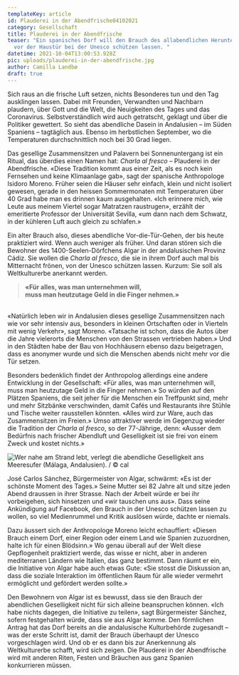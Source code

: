 ```yaml
---
templateKey: article
id: Plauderei in der Abendfrische04102021
category: Gesellschaft
title: Plauderei in der Abendfrische
teaser: "Ein spanisches Dorf will den Brauch des allabendlichen Herunterfahrens
  vor der Haustür bei der Unesco schützen lassen. "
datetime: 2021-10-04T13:00:53.928Z
pic: uploads/plauderei-in-der-abendfrische.jpg
author: Camilla Landbø
draft: true
---
```


Sich raus an die frische Luft setzen, nichts Besonderes tun und den Tag ausklingen lassen. Dabei mit Freunden, Verwandten und Nachbarn plaudern, über Gott und die Welt, die Neuigkeiten des Tages und das Coronavirus. Selbstverständlich wird auch getratscht, geklagt und über die Politiker gewettert. So sieht das abendliche Dasein in Andalusien – im Süden Spaniens – tagtäglich aus. Ebenso im herbstlichen September, wo die Temperaturen durchschnittlich noch bei 30 Grad liegen.

Das gesellige Zusammensitzen und Palavern bei Sonnenuntergang ist ein Ritual, das überdies einen Namen hat: *Charla al fresco* – Plauderei in der Abendfrische. «Diese Tradition kommt aus einer Zeit, als es noch kein Fernsehen und keine Klimaanlage gab», sagt der spanische Anthropologe Isidoro Moreno. Früher seien die Häuser sehr einfach, klein und nicht isoliert gewesen, gerade in den heissen Sommermonaten mit Temperaturen über 40 Grad habe man es drinnen kaum ausgehalten. «Ich erinnere mich, wie Leute aus meinem Viertel sogar Matratzen raustrugen», erzählt der emeritierte Professor der Universität Sevilla, «um dann nach dem Schwatz, in der kühleren Luft auch gleich zu schlafen.»

Ein alter Brauch also, dieses abendliche Vor-die-Tür-Gehen, der bis heute praktiziert wird. Wenn auch weniger als früher. Und daran stören sich die Bewohner des 1400-Seelen-Dörfchens Algar in der andalusischen Provinz Cádiz. Sie wollen die *Charla al fresco*, die sie in ihrem Dorf auch mal bis Mitternacht frönen, von der Unesco schützen lassen. Kurzum: Sie soll als Weltkulturerbe anerkannt werden.

> **«Für alles, was man unternehmen will,** \
> **muss man heutzutage Geld in die Finger nehmen.»**

\
«Natürlich leben wir in Andalusien dieses gesellige Zusammensitzen nach wie vor sehr intensiv aus, besonders in kleinen Ortschaften oder in Vierteln mit wenig Verkehr», sagt Moreno. «Tatsache ist schon, dass die Autos über die Jahre vielerorts die Menschen von den Strassen vertrieben haben.» Und in den Städten habe der Bau von Hochhäusern ebenso dazu beigetragen, dass es anonymer wurde und sich die Menschen abends nicht mehr vor die Tür setzen.

Besonders bedenklich findet der Anthropolog allerdings eine andere Entwicklung in der Gesellschaft: «Für alles, was man unternehmen will, muss man heutzutage Geld in die Finger nehmen.» So würden auf den Plätzen Spaniens, die seit jeher für die Menschen ein Treffpunkt sind, mehr und mehr Sitzbänke verschwinden, damit Cafés und Restaurants ihre Stühle und Tische weiter rausstellen könnten. «Alles wird zur Ware, auch das Zusammensitzen im Freien.» Umso attraktiver werde im Gegenzug wieder die Tradition der *Charla al fresco*, so der 77-Jährige, denn: «Ausser dem Bedürfnis nach frischer Abendluft und Geselligkeit ist sie frei von einem Zweck und kostet nichts.»

![](uploads/plauderei-in-der-abendfrische-2.jpeg "Wer nahe am Strand lebt, verlegt die abendliche Geselligkeit ans Meeresufer (Málaga, Andalusien). / © cal")

José Carlos Sánchez, Bürgermeister von Algar, schwärmt: «Es ist der schönste Moment des Tages.» Seine Mutter sei 82 Jahre alt und sitze jeden Abend draussen in ihrer Strasse. Nach der Arbeit würde er bei ihr vorbeigehen, sich hinsetzen und «wir tauschen uns aus». Dass seine Ankündigung auf Facebook, den Brauch in der Unesco schützen lassen zu wollen, so viel Medienrummel und Kritik auslösen würde, dachte er niemals.

Dazu äussert sich der Anthropologe Moreno leicht echauffiert: «Diesen Brauch einem Dorf, einer Region oder einem Land wie Spanien zuzuordnen, halte ich für einen Blödsinn.» Wo genau überall auf der Welt diese Gepflogenheit praktiziert werde, das wisse er nicht, aber in anderen mediterranen Ländern wie Italien, das ganz bestimmt. Dann räumt er ein, die Initiative von Algar habe auch etwas Gute: «Sie stosst die Diskussion an, dass die soziale Interaktion im öffentlichen Raum für alle wieder vermehrt ermöglicht und gefördert werden sollte.»

Den Bewohnern von Algar ist es bewusst, dass sie den Brauch der abendlichen Geselligkeit nicht für sich alleine beanspruchen können. «Ich habe nichts dagegen, die Initiative zu teilen», sagt Bürgermeister Sánchez, sofern festgehalten würde, dass sie aus Algar komme. Den förmlichen Antrag hat das Dorf bereits an die andalusische Kulturbehörde zugesandt – was der erste Schritt ist, damit der Brauch überhaupt der Unesco vorgeschlagen wird. Und ob er es dann bis zur Anerkennung als Weltkulturerbe schafft, wird sich zeigen. Die Plauderei in der Abendfrische wird mit anderen Riten, Festen und Bräuchen aus ganz Spanien konkurrieren müssen.
